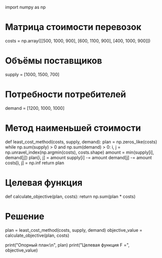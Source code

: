 import numpy as np

# Матрица стоимости перевозок
costs = np.array([[500, 1000, 900],
                  [600, 1100, 900],
                  [400, 1000, 900]])

# Объёмы поставщиков
supply = [1000, 1500, 700]

# Потребности потребителей
demand = [1200, 1000, 1000]

# Метод наименьшей стоимости
def least_cost_method(costs, supply, demand):
    plan = np.zeros_like(costs)
    while np.sum(supply) > 0 and np.sum(demand) > 0:
        i, j = np.unravel_index(np.argmin(costs), costs.shape)
        amount = min(supply[i], demand[j])
        plan[i, j] = amount
        supply[i] -= amount
        demand[j] -= amount
        costs[i, j] = np.inf
    return plan

# Целевая функция
def calculate_objective(plan, costs):
    return np.sum(plan * costs)

# Решение
plan = least_cost_method(costs, supply, demand)
objective_value = calculate_objective(plan, costs)

print("Опорный план:\n", plan)
print("Целевая функция F =", objective_value)
